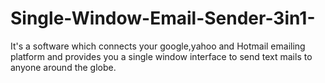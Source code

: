 # Single-Window-Email-Sender-3in1-
It's a software which connects your google,yahoo and Hotmail emailing platform and provides you a single window interface to send text mails to anyone around the globe.
